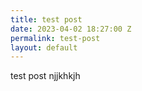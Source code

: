 ```yaml
---
title: test post
date: 2023-04-02 18:27:00 Z
permalink: test-post
layout: default
---
```


test post njjkhkjh